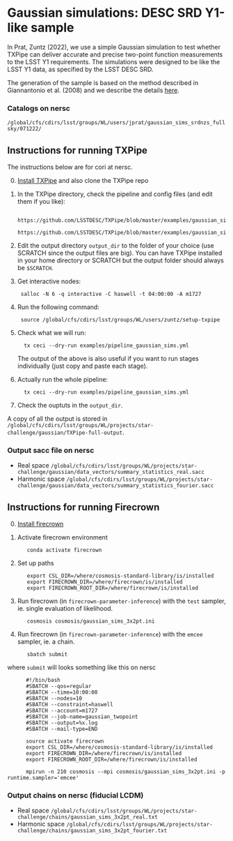 # Gaussian simulations: DESC SRD Y1-like sample 

In Prat, Zuntz (2022), we use a simple Gaussian simulation to test whether TXPipe can deliver accurate and precise two-point function measurements to the LSST Y1 requirements. The simulations were designed to be like the LSST Y1 data, as specified by the LSST DESC SRD.

The generation of the sample is based on the method described in Giannantonio et al. (2008) and we describe the details [here]( https://github.com/LSSTDESC/star-challenge/tree/inference/gaussian-sims-srd-sample/generation).


### Catalogs on nersc

`/global/cfs/cdirs/lsst/groups/WL/users/jprat/gaussian_sims_srdnzs_fullsky/071222/`

## Instructions for running TXPipe

The instructions below are for cori at nersc. 

0. [Install TXPipe](https://github.com/LSSTDESC/star-challenge/tree/inference#txpipe) and also clone the TXPipe repo

1. In the TXPipe directory, check the pipeline and config files (and edit them if you like):

          https://github.com/LSSTDESC/TXPipe/blob/master/examples/gaussian_sims/pipeline_gaussian_sims.yml
          https://github.com/LSSTDESC/TXPipe/blob/master/examples/gaussian_sims/config.yml

2. Edit the output directory `output_dir` to the folder of your choice (use SCRATCH since the output files are big). 
   You can have TXPipe installed in your home directory or SCRATCH but the output folder should always be `$SCRATCH`. 

3. Get interactive nodes:

        salloc -N 6 -q interactive -C haswell -t 04:00:00 -A m1727
  
4. Run the following command:

        source /global/cfs/cdirs/lsst/groups/WL/users/zuntz/setup-txpipe

5. Check what we will run:

         tx ceci --dry-run examples/pipeline_gaussian_sims.yml

   The output of the above is also useful if you want to run stages individually (just copy and paste each stage).
    
6. Actually run the whole pipeline:

         tx ceci --dry-run examples/pipeline_gaussian_sims.yml

7. Check the ouptuts in the `output_dir`. 

A copy of all the output is stored in `/global/cfs/cdirs/lsst/groups/WL/projects/star-challenge/gaussian/TXPipe-full-output`. 

### Output sacc file on nersc

* Real space `/global/cfs/cdirs/lsst/groups/WL/projects/star-challenge/gaussian/data_vectors/summary_statistics_real.sacc`
* Harmonic space `/global/cfs/cdirs/lsst/groups/WL/projects/star-challenge/gaussian/data_vectors/summary_statistics_fourier.sacc`

## Instructions for running Firecrown

0. [Install firecrown](https://github.com/LSSTDESC/star-challenge/tree/inference#firecrown)

1. Activate firecrown environment
          
          conda activate firecrown

2. Set up paths

          export CSL_DIR=/where/cosmosis-standard-library/is/installed
          export FIRECROWN_DIR=/where/firecrown/is/installed
          export FIRECROWN_ROOT_DIR=/where/firecrown/is/installed

3. Run firecrown (in `firecrown-parameter-inference`) with the `test` sampler, ie. single evaluation of likelihood. 

          cosmosis cosmosis/gaussian_sims_3x2pt.ini

4. Run firecrown (in `firecrown-parameter-inference`) with the `emcee` sampler, ie. a chain. 

          sbatch submit

where `submit` will looks something like this on nersc

          #!/bin/bash                                                                   
          #SBATCH --qos=regular                                                              
          #SBATCH --time=10:00:00                                                             
          #SBATCH --nodes=10                                                               
          #SBATCH --constraint=haswell                                                          
          #SBATCH --account=m1727                                                             
          #SBATCH --job-name=gaussian_twopoint                                                      
          #SBATCH --output=%x.log                                                             
          #SBATCH --mail-type=END
          
          source activate firecrown
          export CSL_DIR=/where/cosmosis-standard-library/is/installed
          export FIRECROWN_DIR=/where/firecrown/is/installed
          export FIRECROWN_ROOT_DIR=/where/firecrown/is/installed

          mpirun -n 210 cosmosis --mpi cosmosis/gaussian_sims_3x2pt.ini -p  runtime.sampler='emcee'


### Output chains on nersc (fiducial LCDM)

* Real space `/global/cfs/cdirs/lsst/groups/WL/projects/star-challenge/chains/gaussian_sims_3x2pt_real.txt`
* Harmonic space `/global/cfs/cdirs/lsst/groups/WL/projects/star-challenge/chains/gaussian_sims_3x2pt_fourier.txt`
